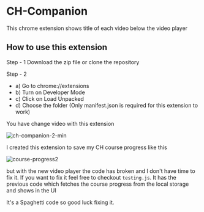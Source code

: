 # CH-Companion

This chrome extension shows title of each video below the video player

## How to use this extension

Step - 1
Download the zip file or clone the repository

Step - 2

- a) Go to chrome://extensions
- b) Turn on Developer Mode
- c) Click on Load Unpacked
- d) Choose the folder (Only manifest.json is required for this extension to work)

You have change video with this extension 

![ch-companion-2-min](https://user-images.githubusercontent.com/62597848/91890971-dbd6b480-ecad-11ea-834c-dbb65ad8569a.gif)

I created this extension to save my CH course progress like this

![course-progress2](https://user-images.githubusercontent.com/62597848/91647812-ba42b680-ea7c-11ea-8cdf-6e423b971db6.jpg)

but with the new video player the code has broken and I don't have time to fix it.
If you want to fix it feel free to checkout `testing.js`. It has the previous code which fetches the course progress from the local storage and shows
in the UI

It's a Spaghetti code so good luck fixing it.
